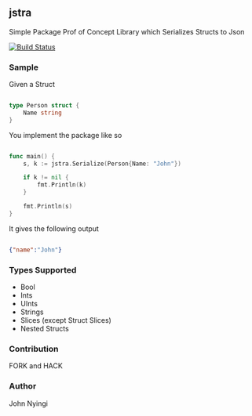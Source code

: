 ## jstra
Simple Package Prof of Concept Library which Serializes Structs to Json

[![Build Status](https://travis-ci.com/j0nimost/jstra.svg?token=zBU3HpXnQ9WSEWzAzXky&branch=main)](https://travis-ci.com/j0nimost/jstra)
### Sample
Given a Struct

```go

type Person struct {
	Name string
}
```

You implement the package like so

```go

func main() {
	s, k := jstra.Serialize(Person{Name: "John"})

	if k != nil {
		fmt.Println(k)
	}

	fmt.Println(s)
}

```


It gives the following output

```json

{"name":"John"}
```

### Types Supported
- Bool
- Ints
- UInts
- Strings
- Slices (except Struct Slices)
- Nested Structs

### Contribution
FORK and HACK 

### Author
John Nyingi
